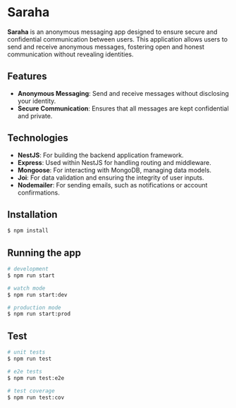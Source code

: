 # Saraha

**Saraha** is an anonymous messaging app designed to ensure secure and confidential communication between users. This application allows users to send and receive anonymous messages, fostering open and honest communication without revealing identities.

## Features
- **Anonymous Messaging**: Send and receive messages without disclosing your identity.
- **Secure Communication**: Ensures that all messages are kept confidential and private.

## Technologies
- **NestJS**: For building the backend application framework.
- **Express**: Used within NestJS for handling routing and middleware.
- **Mongoose**: For interacting with MongoDB, managing data models.
- **Joi**: For data validation and ensuring the integrity of user inputs.
- **Nodemailer**: For sending emails, such as notifications or account confirmations.

## Installation

```bash
$ npm install
```

## Running the app

```bash
# development
$ npm run start

# watch mode
$ npm run start:dev

# production mode
$ npm run start:prod
```

## Test

```bash
# unit tests
$ npm run test

# e2e tests
$ npm run test:e2e

# test coverage
$ npm run test:cov
```
